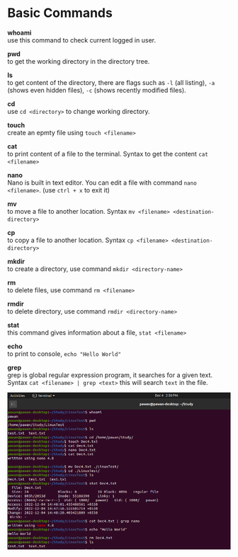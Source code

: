  Basic Commands
 =========================================
 **whoami**
 <br/>use this command to check current logged in user.

 **pwd**
 <br/>to get the working directory in the directory tree.
 
 **ls**
 <br/>to get content of the directory, there are flags such as ```-l``` (all listing), ```-a``` (shows even hidden files), ```-c``` (shows recently modified files).
 
 **cd**
 <br/>use ```cd <directory>``` to change working directory.

 **touch**
 <br/>create an epmty file using ```touch <filename>```
 
 **cat**
 <br/>to print content of a file to the terminal. Syntax to get the content ```cat <filename>```
 
 **nano**
 <br/>Nano is built in text editor. You can edit a file with command ```nano <filename>```. (use ```ctrl + x``` to exit it)
 
 **mv**
 <br/>to move a file to another location. Syntax ```mv <filename> <destination-directory>```
 
 **cp**
 <br/>to copy a file to another location. Syntax ```cp <filename> <destination-directory>```
 
 **mkdir**
 <br/>to create a directory, use command ```mkdir <directory-name>```
 
 **rm**
 <br/>to delete files, use command ```rm <filename>```
 
 **rmdir**
 <br/>to delete directory, use command ```rmdir <directory-name>```
 
 **stat**
 <br/>this command gives information about a file, ```stat <filename>```
 
 **echo**
 <br/>to print to console, ```echo "Hello World"```
 
 **grep**
 <br/>grep is global regular expression program, it searches for a given text. Syntax ```cat <filename> | grep <text>``` this will search ```text``` in the file.

 ![Commands execution on Terminal](BasicLinuxShellCommands.png)
